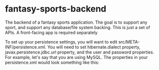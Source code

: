 # fantasy-sports-backend
The backend of a fantasy sports application. The goal is to support any sport, and support any database/file system backing. This is just a set of APIs. A front-facing app is required separately

To set up your persistence settings, you will want to edit src/META-INF/persistence.xml.
You will need to set hibernate.dialect property, javax.persistence.jdbc.url property,
and the user and password properties. For example, let's say that you are using MySQL.
The properties in your persistence.xml would look something like this:
<property name="hibernate.dialect" value="org.hibernate.dialect.MySQLInnoDBDialect"/>
<property name="hibernate.hbm2ddl.auto" value="update"/>
<property name="javax.persistence.jdbc.driver" value="com.mysql.jdbc.Driver"/>
<property name="javax.persistence.jdbc.url" value="jdbc:mysql://localhost:3306/fantasy_sports"/>
<property name="javax.persistence.jdbc.user" value="web_user"/>
<property name="javax.persistence.jdbc.password" value="<SOME PASSWORD>"/>
